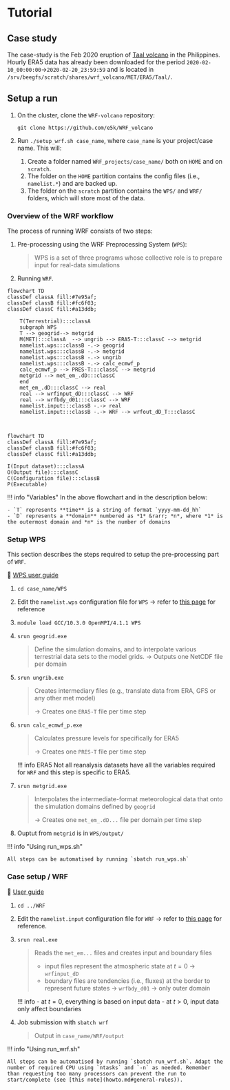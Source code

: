 # Tutorial

## Case study

The case-study is the Feb 2020 eruption of [Taal volcano](https://volcano.si.edu/volcano.cfm?vn=273070) in the Philippines. Hourly ERA5 data has already been downloaded for the period `2020-02-10_00:00:00`&rarr;`2020-02-20_23:59:59` and is located in `/srv/beegfs/scratch/shares/wrf_volcano/MET/ERA5/Taal/`.

## Setup a run 

1. On the cluster, clone the `WRF-volcano` repository:
   ```
   git clone https://github.com/e5k/WRF_volcano
   ```
2. Run `./setup_wrf.sh case_name`, where `case_name` is your project/case name. This will:

    1. Create a folder named `WRF_projects/case_name/` both on `HOME` and on `scratch`. 
    2. The folder on the `HOME` partition contains the config files (i.e., `namelist.*`) and are backed up.
    3. The folder on the `scratch` partition contains the `WPS/` and `WRF/` folders, which will store most of the data.

### Overview of the WRF workflow

The process of running WRF consists of two steps:

1. Pre-processing using the WRF Preprocessing System (`WPS`):
   
   > WPS is a set of three programs whose collective role is to prepare input for real-data simulations

2. Running `WRF`.

```mermaid
flowchart TD
classDef classA fill:#7e95af; 
classDef classB fill:#fc6f03;
classDef classC fill:#a13ddb;
 
    T(Terrestrial):::classA  
    subgraph WPS
    T --> geogrid--> metgrid 
    M(MET):::classA  --> ungrib --> ERA5-T:::classC --> metgrid 
    namelist.wps:::classB -.-> geogrid
    namelist.wps:::classB -.-> metgrid
    namelist.wps:::classB -.-> ungrib
    namelist.wps:::classB -.-> calc_ecmwf_p
    calc_ecmwf_p --> PRES-T:::classC --> metgrid
    metgrid --> met_em_.dD:::classC 
    end
    met_em_.dD:::classC --> real 
    real --> wrfinput_dD:::classC --> WRF
    real --> wrfbdy_d01:::classC --> WRF
    namelist.input:::classB -.-> real
    namelist.input:::classB -.-> WRF --> wrfout_dD_T:::classC

     
``` 

```mermaid
flowchart TD
classDef classA fill:#7e95af; 
classDef classB fill:#fc6f03;
classDef classC fill:#a13ddb;

I(Input dataset):::classA
O(Output file):::classC
C(Configuration file):::classB
P(Executable)
```

!!! info "Variables"
    In the above flowchart and in the description below:

    - `T` represents **time** is a string of format `yyyy-mm-dd_hh`
    - `D` represents a **domain** numbered as *1* &rarr; *n*, where *1* is the outermost domain and *n* is the number of domains


### Setup WPS 

This section describes the steps required to setup the pre-processing part of `WRF`.

📖 [WPS user guide](https://www2.mmm.ucar.edu/wrf/users/docs/user_guide_v4/v4.4/users_guide_chap3.html)

1. `cd case_name/WPS` 
2. Edit the `namelist.wps` configuration file for `WPS` &rarr; refer to [this page](setup_namelist_wps.md) for reference
3. `module load GCC/10.3.0 OpenMPI/4.1.1 WPS`
4. `srun geogrid.exe`

    > Define the simulation domains, and to interpolate various terrestrial data sets to the model grids.
    > &rarr; Outputs one NetCDF file per domain

5. `srun ungrib.exe`

    > Creates intermediary files (e.g., translate data from ERA, GFS or any other met model)
    >
    > &rarr; Creates one `ERA5-T` file per time step

6. `srun calc_ecmwf_p.exe` 
    
    > Calculates pressure levels for specifically for ERA5
    >
    > &rarr; Creates one `PRES-T` file per time step

    !!! info ERA5
        Not all reanalysis datasets have all the variables required for `WRF` and this step is specific to ERA5.


7. `srun metgrid.exe`
    
    > Interpolates the intermediate-format meteorological data that onto the simulation domains defined by `geogrid`
    > 
    > &rarr; Creates one `met_em_.dD...` file per domain per time step

8. Ouptut from `metgrid` is in `WPS/output/`

!!! info "Using run_wps.sh"

    All steps can be automatised by running `sbatch run_wps.sh`

### Case setup / WRF 

📖 [User guide](https://www2.mmm.ucar.edu/wrf/users/docs/user_guide_v4/v4.4/users_guide_chap5.html#realcase)

1. `cd ../WRF`
2. Edit the `namelist.input` configuration file for `WRF` &rarr; refer to [this page](setup_namelist_input.md) for reference.

3. `srun real.exe`
   
    > Reads the `met_em...` files and creates input and boundary files 
    >
    > - input files represent the atmospheric state at $t=0$ &rarr; `wrfinput_dD`
    > - boundary files are tendencies (i.e., fluxes) at the border to represent future states &rarr; `wrfbdy_d01` &rarr; only outer domain

    !!! info
        - at $t=0$, everything is based on input data 
        - at $t>0$, input data only affect boundaries

4. Job submission with `sbatch wrf`
    > Output in `case_name/WRF/output`

!!! info "Using run_wrf.sh"

    All steps can be automatised by running `sbatch run_wrf.sh`. Adapt the number of required CPU using `ntasks` and `-n` as needed. Remember than requesting too many processors can prevent the run to start/complete (see [this note](howto.md#general-rules)).
